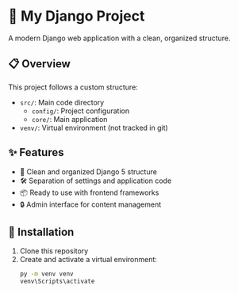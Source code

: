 # 🚀 My Django Project

A modern Django web application with a clean, organized structure.

## 📋 Overview
This project follows a custom structure:

- `src/`: Main code directory
  - `config/`: Project configuration
  - `core/`: Main application
- `venv/`: Virtual environment (not tracked in git)

## ✨ Features
- 📱 Clean and organized Django 5 structure
- 🛠️ Separation of settings and application code
- 📦 Ready to use with frontend frameworks
- 🔒 Admin interface for content management

## 🔧 Installation
1. Clone this repository
2. Create and activate a virtual environment:
   ```bash
   py -m venv venv
   venv\Scripts\activate
